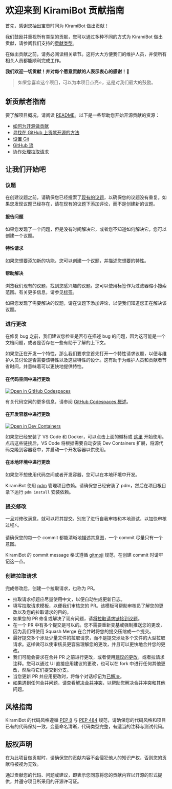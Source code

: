 # 欢迎来到 KiramiBot 贡献指南

首先，感谢您抽出宝贵时间为 KiramiBot 做出贡献！

我们鼓励并重视所有类型的贡献，您可以通过多种不同的方式为 KiramiBot 做出贡献，请参阅我们支持的[贡献类型](./TYPES_OF_CONTRIBUTIONS.md)。

在做出贡献之前，请务必阅读相关章节。这将大大方便我们的维护人员，并使所有相关人员都能顺利完成工作。

**我们欢迎一切贡献！并对每个愿意贡献的人表示衷心的感谢！💖**

> 如果您喜欢这个项目，可以为本项目点亮⭐️，这是对我们最大的鼓励。

## 新贡献者指南

要了解项目概况，请阅读 [README](../README.md)。以下是一些帮助您开始开源贡献的资源：

- [如何为开源做贡献](https://opensource.guide/zh-hans/how-to-contribute/)
- [寻找在 GitHub 上贡献开源的方法](https://docs.github.com/zh/get-started/exploring-projects-on-github/finding-ways-to-contribute-to-open-source-on-github)
- [设置 Git](https://docs.github.com/zh/get-started/quickstart/set-up-git)
- [GitHub 流](https://docs.github.com/zh/get-started/quickstart/github-flow)
- [协作处理拉取请求](https://docs.github.com/zh/pull-requests/collaborating-with-pull-requests)

## 让我们开始吧

### 议题

在创建议题之前，请确保您已经搜索了[现有的议题](https://github.com/A-kirami/KiramiBot/issues)，以确保您的议题没有重复。如果您发现议题已经存在，请在现有的议题下添加评论，而不是创建新的议题。

#### 报告问题

如果您发现了一个问题，但是没有时间解决它，或者您不知道如何解决它，您可以创建一个议题。

#### 特性请求

如果您想要添加新的功能，您可以创建一个议题，并描述您想要的特性。

#### 帮助解决

浏览我们现有的议题，找到您感兴趣的议题。您可以使用标签作为过滤器缩小搜索范围。有关更多信息，请参见[标签]()。

如果您发现了需要解决的议题，请在议题下添加评论，以便我们知道您正在解决该议题。

### 进行更改

在修复 bug 之前，我们建议您检查是否存在描述 bug 的问题，因为这可能是一个文档问题，或者是否存在一些有助于了解的上下文。

如果您正在开发一个特性，那么我们要求您首先打开一个特性请求议题，以便与维护人员讨论是否需要该特性以及这些特性的设计。这有助于为维护人员和贡献者节省时间，并意味着可以更快地提供特性。

#### 在代码空间中进行更改

[![Open in GitHub Codespaces](https://github.com/codespaces/badge.svg)](https://github.com/codespaces/new?hide_repo_select=true&ref=master&repo=)

有关代码空间的更多信息，请参阅 [GitHub Codespaces 概述](https://docs.github.com/zh/codespaces/overview)。

#### 在开发容器中进行更改

[![Open in Dev Containers](https://img.shields.io/static/v1?label=Dev%20Containers&message=Open&color=blue&logo=visualstudiocode)](https://vscode.dev/redirect?url=vscode://ms-vscode-remote.remote-containers/cloneInVolume?url=https://github.com/A-kirami/KiramiBot)

如果您已经安装了 VS Code 和 Docker，可以点击上面的徽标或 [这里](https://vscode.dev/redirect?url=vscode://ms-vscode-remote.remote-containers/cloneInVolume?url=https://github.com/A-kirami/KiramiBot) 开始使用。点击这些链接后，VS Code 将根据需要自动安装 Dev Containers 扩展，将源代码克隆到容器卷中，并启动一个开发容器以供使用。

#### 在本地环境中进行更改

如果您不想使用代码空间或者开发容器，您可以在本地环境中开发。

KiramiBot 使用 [pdm](https://pdm.fming.dev/) 管理项目依赖。请确保您已经安装了 pdm，然后在项目根目录下运行 `pdm install` 安装依赖。

### 提交修改

一旦对修改满意，就可以将其提交。别忘了进行自我审核和本地测试，以加快审核过程⚡。

请确保您的每一个 commit 都能清晰地描述其意图，一个 commit 尽量只有一个意图。

KiramiBot 的 commit message 格式遵循 [gitmoji](https://gitmoji.dev/) 规范，在创建 commit 时请牢记这一点。

### 创建拉取请求

完成修改后，创建一个拉取请求，也称为 PR。

- 拉取请求标题应尽量使用中文，以便自动生成更新日志。
- 填写拉取请求模板，以便我们审核您的 PR。该模板可帮助审核员了解您的更改以及您的拉取请求的目的。
- 如果您的 PR 修复或解决了现有问题，请[将拉取请求链接到议题](https://docs.github.com/zh/issues/tracking-your-work-with-issues/linking-a-pull-request-to-an-issue)。
- 在一个 PR 中有多个提交是可以的。您不需要重新变基或强制推送您的更改，因为我们将使用 Squash Merge 在合并时将您的提交压缩成一个提交。
- 最好提交多个涉及少量文件的拉取请求，而不是提交涉及多个文件的大型拉取请求。这样做可以使审核员更容易理解您的更改，并且可以更快地合并您的更改。
- 我们可能会要求在合并 PR 之前进行更改，或者使用[建议的更改](https://docs.github.com/zh/pull-requests/collaborating-with-pull-requests/reviewing-changes-in-pull-requests/incorporating-feedback-in-your-pull-request)，或者拉请求注释。您可以通过 UI 直接应用建议的更改，也可以在 fork 中进行任何其他更改，然后将它们提交到分支。
- 当您更新 PR 并应用更改时，将每个对话标记为[已解决](https://docs.github.com/zh/pull-requests/collaborating-with-pull-requests/reviewing-changes-in-pull-requests/commenting-on-a-pull-request#%E8%A7%A3%E5%86%B3%E5%AF%B9%E8%AF%9D)。
- 如果遇到任何合并问题，请查看[解决合并冲突](https://github.com/skills/resolve-merge-conflicts)，以帮助您解决合并冲突和其他问题。

## 风格指南

KiramiBot 的代码风格遵循 [PEP 8](https://www.python.org/dev/peps/pep-0008/) 与 [PEP 484](https://www.python.org/dev/peps/pep-0484/) 规范，请确保您的代码风格和项目已有的代码保持一致，变量命名清晰，代码类型完整，有适当的注释与测试代码。

## 版权声明

在为此项目做贡献时，请确保您的贡献内容不会侵犯他人的知识产权，否则您的贡献将被视为无效。

通过贡献您的代码、问题或建议，即表示您同意将您的贡献内容以开源的形式提供，并遵守项目所采用的开源许可证。
